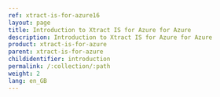 ```yaml
---
ref: xtract-is-for-azure16
layout: page
title: Introduction to Xtract IS for Azure for Azure
description: Introduction to Xtract IS for Azure for Azure
product: xtract-is-for-azure
parent: xtract-is-for-azure
childidentifier: introduction
permalink: /:collection/:path
weight: 2
lang: en_GB
---
```

